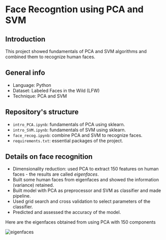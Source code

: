 ﻿# Face Recogntion using PCA and SVM

## Introduction 
This project showed fundamentals of PCA and SVM algorithms and combined them to recognize human faces. 

## General info 
- Language: Python 
- Dataset: Labeled Faces in the Wild (LFW) 
- Technique: PCA and SVM

## Repository's structure
- `intro_PCA.ipynb`: fundamentals of PCA using sklearn. 
- `intro_SVM.ipynb`: fundamentals of SVM using sklearn.
- `face_recog.ipynb`: combine PCA and SVM to recognize faces. 
- `requirements.txt`: essential packages of the project. 

## Details on face recognition
- Dimensionality reduction: used PCA to extract 150 features on human faces - the results are called *eigenfaces*.
- Built some human faces from eigenfaces and showed the information (variance) retained. 
- Built model with PCA as preprocessor and SVM as classifier and made pipeline. 
- Used grid search and cross validation to select parameters of the classifier. 
- Predicted and assessed the accuracy of the model. 

Here are the eigenfaces obtained from using PCA with 150 components

![eigenfaces](https://github.com/haongnd2280/Face-Recognition-using-PCA-and-SVM.git)
